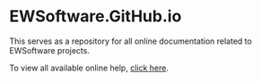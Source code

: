 # EWSoftware.GitHub.io

This serves as a repository for all online documentation related to EWSoftware projects.

To view all available online help, [click here](http://EWSoftware.GitHub.io/index.html).
